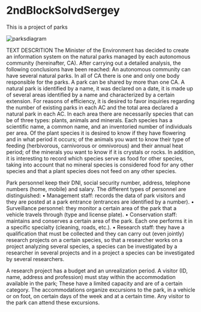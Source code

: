 # 2ndBlockSolvdSergey

This is a project of parks

![parksdiagram](https://user-images.githubusercontent.com/52721467/148386197-cb1e6a9f-2900-46a6-b691-1282b95b3a7f.png)

TEXT DESCRITION
  The Minister of the Environment has decided to create an information system on the natural parks managed by each autonomous community (hereinafter, CA). 
      After carrying out a detailed analysis, the following conclusions have been reached:
  An autonomous community can have several natural parks. In all of CA there is one and only one body responsible for the parks. A park can be shared by more than one CA.
  A natural park is identified by a name, it was declared on a date, it is made up of several areas identified by a name and characterized by a certain extension. For reasons of efficiency, it is desired to favor inquiries regarding the number 
      of existing parks in each AC and the total area declared a natural park in each AC.
  In each area there are necessarily species that can be of three types: plants, animals and minerals. Each species has a scientific name, a common name, 
      and an inventoried number of individuals per area. Of the plant species it is desired to know if they have flowering and in what period it occurs; of the 
      animals you want to know their type of feeding (herbivorous, carnivorous or omnivorous) and their annual heat period; of the minerals you want to know 
      if it is crystals or rocks. In addition, it is interesting to record which species serve as food for other species, taking into account that no mineral species 
      is considered food for any other species and that a plant species does not feed on any other species.

  Park personnel keep their DNI, social security number, address, telephone numbers (home, mobile) and salary. The different types of personnel are distinguished:
  • Management staff: records the data of park visitors and they are posted at a park entrance (entrances are identified by a number).
  • Surveillance personnel: they monitor a certain area of ​​the park that a vehicle travels through (type and license plate).
  • Conservation staff: maintains and conserves a certain area of ​​the park. Each one performs it in a specific specialty (cleaning, roads, etc.).
  • Research staff: they have a qualification that must be collected and they can carry out (even jointly) research projects on a certain species, 
    so that a researcher works on a project analyzing several species, a species can be investigated by a researcher in several projects and in a project a species 
    can be investigated by several researchers.
  
  A research project has a budget and an unrealization period.
A visitor (ID, name, address and profession) must stay within the accommodation available in the park; These have a limited capacity 
    and are of a certain category.
The accommodations organize excursions to the park, in a vehicle or on foot, on certain days of the week and at a certain time. 
    Any visitor to the park can attend these excursions.
